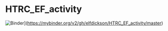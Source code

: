 # HTRC_EF_activity
![Binder](https://mybinder.org/badge_logo.svg)](https://mybinder.org/v2/gh/elfdickson/HTRC_EF_activity/master)
